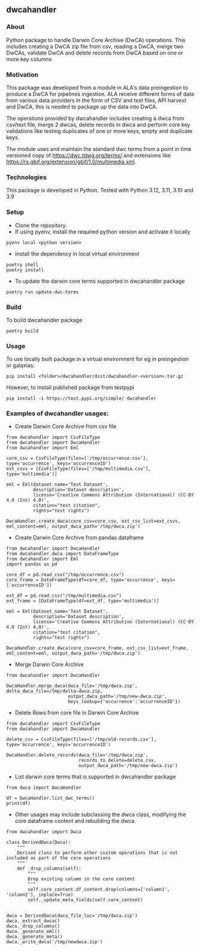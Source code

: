 ## dwcahandler

### About
Python package to handle Darwin Core Archive (DwCA) operations. This includes creating a DwCA zip file from csv, reading a DwCA, merge two DwCAs, validate DwCA and delete records from DwCA based on one or more key columns

### Motivation
This package was developed from a module in ALA's data preingestion to produce a DwCA for pipelines ingestion. 
ALA receive different forms of data from various data providers in the form of CSV and text files, API harvest and DwCA, this is needed to package up the data into DwCA.

The operations provided by dwcahandler includes creating a dwca from csv/text file, merge 2 dwcas, delete records in dwca and perform core key validations like testing duplicates of one or more keys, empty and duplicate keys.  

The module uses and maintain the standard dwc terms from a point in time versioned copy of https://dwc.tdwg.org/terms/ and extensions like https://rs.gbif.org/extension/gbif/1.0/multimedia.xml. 


### Technologies

This package is developed in Python. Tested with Python 3.12, 3.11, 3.10 and 3.9


### Setup

* Clone the repository. 
* If using pyenv, install the required python version and activate it locally
```
pyenv local <python version>
```
* Install the dependency in local virtual environment
```
poetry shell
poetry install
```

* To update the darwin core terms supported in dwcahandler package
```
poetry run update-dwc-terms
```

### Build
To build dwcahandler package
```
poetry build
```


### Usage

To use locally built package in a virtual environment for eg in preingestion or galaxias:
```
pip install <folder>/dwcahandler/dist/dwcahandler-<version>.tar.gz
```

However, to install published package from testpypi
```
pip install -i https://test.pypi.org/simple/ dwcahandler
```

### Examples of dwcahandler usages:

* Create Darwin Core Archive from csv file
```
from dwcahandler import CsvFileType
from dwcahandler import DwcaHandler
from dwcahandler import Eml

core_csv = CsvFileType(files=['/tmp/occurrence.csv'], type='occurrence', keys='occurrenceID')
ext_csvs = [CsvFileType(files=['/tmp/multimedia.csv'], type='multimedia')]

eml = Eml(dataset_name='Test Dataset',
          description='Dataset description',
          license='Creative Commons Attribution (International) (CC-BY 4.0 (Int) 4.0)',
          citation="test citation",
          rights="test rights")

DwcaHandler.create_dwca(core_csv=core_csv, ext_csv_list=ext_csvs, eml_content=eml, output_dwca_path='/tmp/dwca.zip')
```

* Create Darwin Core Archive from pandas dataframe
```
from dwcahandler import DwcaHandler
from dwcahandler.dwca import DataFrameType
from dwcahandler import Eml
import pandas as pd

core_df = pd.read_csv("/tmp/occurrence.csv")
core_frame = DataFrameType(df=core_df, type='occurrence', keys=['occurrenceID'])

ext_df = pd.read_csv("/tmp/multimedia.csv")
ext_frame = [DataFrameType(df=ext_df, type='multimedia')]

eml = Eml(dataset_name='Test Dataset',
          description='Dataset description',
          license='Creative Commons Attribution (International) (CC-BY 4.0 (Int) 4.0)',
          citation="test citation",
          rights="test rights")

DwcaHandler.create_dwca(core_csv=core_frame, ext_csv_list=ext_frame, eml_content=eml, output_dwca_path='/tmp/dwca.zip')
```

* Merge Darwin Core Archive
```
from dwcahandler import DwcaHandler

DwcaHandler.merge_dwca(dwca_file='/tmp/dwca.zip', delta_dwca_file=/tmp/delta-dwca.zip,
                       output_dwca_path='/tmp/new-dwca.zip', 
                       keys_lookup={'occurrence':'occurrenceID'})
```

* Delete Rows from core file in Darwin Core Archive
```
from dwcahandler import CsvFileType
from dwcahandler import DwcaHandler

delete_csv = CsvFileType(files=['/tmp/old-records.csv'], type='occurrence', keys='occurrenceID')

DwcaHandler.delete_records(dwca_file='/tmp/dwca.zip',
                           records_to_delete=delete_csv, 
                           output_dwca_path='/tmp/new-dwca.zip')
```

* List darwin core terms that is supported in dwcahandler package
```
from dwca import DwcaHandler

df = DwcaHandler.list_dwc_terms()
print(df)
```

* Other usages may include subclassing the dwca class, modifying the core dataframe content and rebuilding the dwca.
```
from dwcahandler import Dwca

class DerivedDwca(Dwca):
    """
    Derived class to perform other custom operations that is not included as part of the core operations
    """
    def _drop_columns(self):
        """
        Drop existing column in the core content
        """
        self.core_content.df_content.drop(columns=['column1', 'column2'], inplace=True)
        self._update_meta_fields(self.core_content)


dwca = DerivedDwca(dwca_file_loc='/tmp/dwca.zip')
dwca._extract_dwca()
dwca._drop_columns()
dwca._generate_eml()
dwca._generate_meta()
dwca._write_dwca('/tmp/newdwca.zip')

```
